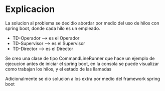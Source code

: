 # Explicacion 

La solucion al problema se decidio abordar por medio del uso de hilos con spring boot, donde cada hilo es un empleado.

* TD-Operador --> es el Operador
* TD-Supervisor --> es el Supervisor
* TD-Director --> es el Director

Se creo una clase de tipo CommandLineRunner que hace un ejemplo de ejecucion antes de iniciar el spring boot, en la consola se puede visualizar como trabajan los hilos, y el estado de las llamadas

Adicionalmente se dio solucion a los extra por medio del framework spring boot